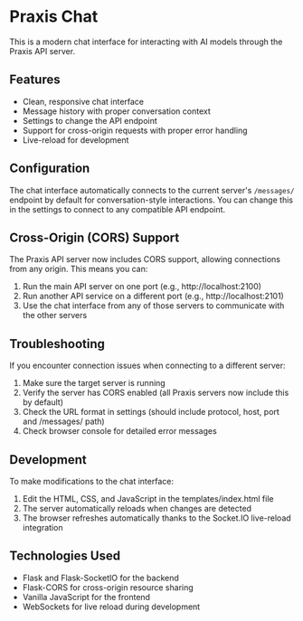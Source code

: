# Praxis Chat

This is a modern chat interface for interacting with AI models through the Praxis API server.

## Features

- Clean, responsive chat interface
- Message history with proper conversation context
- Settings to change the API endpoint
- Support for cross-origin requests with proper error handling
- Live-reload for development

## Configuration

The chat interface automatically connects to the current server's `/messages/` endpoint by default for conversation-style interactions. You can change this in the settings to connect to any compatible API endpoint.

## Cross-Origin (CORS) Support

The Praxis API server now includes CORS support, allowing connections from any origin. This means you can:

1. Run the main API server on one port (e.g., http://localhost:2100)
2. Run another API service on a different port (e.g., http://localhost:2101)
3. Use the chat interface from any of those servers to communicate with the other servers

## Troubleshooting

If you encounter connection issues when connecting to a different server:

1. Make sure the target server is running
2. Verify the server has CORS enabled (all Praxis servers now include this by default)
3. Check the URL format in settings (should include protocol, host, port and /messages/ path)
4. Check browser console for detailed error messages

## Development

To make modifications to the chat interface:

1. Edit the HTML, CSS, and JavaScript in the templates/index.html file
2. The server automatically reloads when changes are detected
3. The browser refreshes automatically thanks to the Socket.IO live-reload integration

## Technologies Used

- Flask and Flask-SocketIO for the backend
- Flask-CORS for cross-origin resource sharing
- Vanilla JavaScript for the frontend
- WebSockets for live reload during development